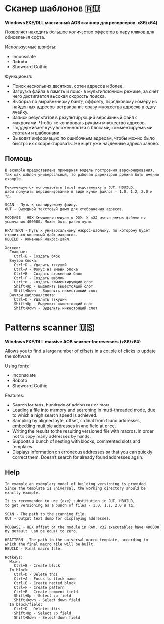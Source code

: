 # Сканер шаблонов :ru:
**Windows EXE/DLL массивный AOB сканнер для реверсеров (x86/x64)**

Позволяет находить большое количество оффсетов в пару кликов для обновления софта.

Используемые шрифты:
- Inconsolate
- Roboto
- Showcard Gothic

Функционал:
- Поиск нескольких десятков, сотен адресов и более.
- Загрузка файла в память и поиск в мультипоточном режиме, за счёт чего достигается высокая скорость поиска.
- Выборка по выравненному байту, оффсету, порядковому номеру из найденных адресов, встраивание сразу множества адресов в одну ячейку.
- Запись результатов в результирующий версионный файл с макросами. Чтобы не копировать руками множество адресов.
- Поддерживает кучу вложенностей с блоками, комментируемыми слотами и шаблонами.
- Выводит информацию по ошибочным адресам, чтобы можно было быстро их скорректировать. Не ищет уже найденные адреса заново.

## Помощь
```
В example предоставлена примерная модель построения версионирования.
Так как шаблон универсальный, то рабочая директория должна быть именно example.

Рекомендуется использовать {exe} подстановку в OUT, HBUILD, 
дабы получить версионирование в виде кучки файлов - 1.0, 1.2, 2.0 и тд.

SCAN - Путь к сканируемому файлу.
OUT - Выходной текстовый дамп для отображения адресов.

MODBASE - HEX Смещение модуля в ОЗУ. У x32 исполняемых файлов по умолчанию 400000. Может быть равен нулю.

HPATTERN - Путь к универсальному макрос-шаблону, по которому будет строиться конечный файл макросов.
HBUILD - Конечный макрос-файл.

Хоткеи:
  Главные:
    Ctrl+B - Создать блок
  Внутри блока:
    Ctrl+D - Удалить текущий
    Ctrl+A - Фокус на имени блока
    Ctrl+B - Создать вложенный блок
    Ctrl+F - Создать шаблон
    Ctrl+R - Создать комментирующий слот
    Shift+Up - Выделить вышестоящий слот
    Shift+Down - Выделить нижестоящий слот
  Внутри шаблона/слота:
    Ctrl+D - Удалить текущий
    Shift+Up - Выделить вышестоящий слот
    Shift+Down - Выделить нижестоящий слот
```

# Patterns scanner :us:
**Windows EXE/DLL massive AOB scanner for reversers (x86/x64)**

Allows you to find a large number of offsets in a couple of clicks to update the software.

Using fonts:
- Inconsolate
- Roboto
- Showcard Gothic

Features:
- Search for tens, hundreds of addresses or more.
- Loading a file into memory and searching in multi-threaded mode, due to which a high search speed is achieved.
- Sampling by aligned byte, offset, ordinal from found addresses, embedding multiple addresses in one field at once.
- Writing the results to the resulting versioned file with macros. In order not to copy many addresses by hands.
- Supports a bunch of nesting with blocks, commented slots and templates.
- Displays information on erroneous addresses so that you can quickly correct them. Doesn't search for already found addresses again.

## Help
```
In example an exemplary model of building versioning is provided. 
Since the template is universal, the working directory should be exactly example.

It is recommended to use {exe} substitution in OUT, HBUILD,
to get versioning as a bunch of files - 1.0, 1.2, 2.0 и тд.

SCAN - The path to the scanning file.
OUT - Output text dump for displaying addresses.

MODBASE - HEX Offset of the module in RAM. x32 executables have 400000 by default. Can be equal to zero.

HPATTERN - The path to the universal macro template, according to which the final macro file will be built.
HBUILD - Final macro file.

Hotkeys:
  Main:
    Ctrl+B - Create block
  In block:
    Ctrl+D - Delete this
    Ctrl+A - Focus to block name
    Ctrl+B - Create nested block
    Ctrl+F - Create pattern
    Ctrl+R - Create comment field
    Shift+Up - Select up field
    Shift+Down - Select down field
  In block/field:
    Ctrl+D - Deletet this
    Shift+Up - Select up field
    Shift+Down - Select down field
```
